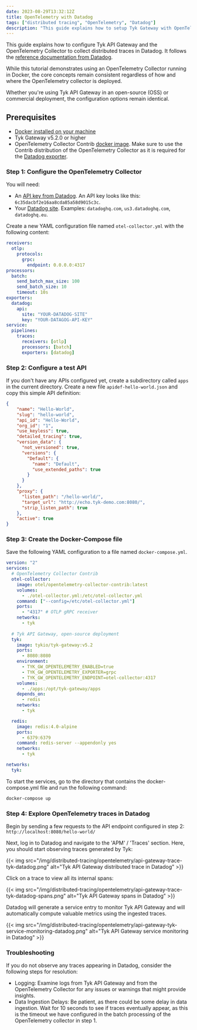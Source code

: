 ```yaml
---
date: 2023-08-29T13:32:12Z
title: OpenTelemetry with Datadog
tags: ["distributed tracing", "OpenTelemetry", "Datadog"]
description: "This guide explains how to setup Tyk Gateway with OpenTelemetry and Datadog to enhance API Observability"
---
```


This guide explains how to configure Tyk API Gateway and the OpenTelemetry Collector to collect distributed traces in Datadog. It follows the [reference documentation from Datadog](https://docs.datadoghq.com/opentelemetry/otel_collector_datadog_exporter/?tab=onahost).

While this tutorial demonstrates using an OpenTelemetry Collector running in Docker, the core concepts remain consistent regardless of how and where the OpenTelemetry collector is deployed.

Whether you're using Tyk API Gateway in an open-source (OSS) or commercial deployment, the configuration options remain identical.

## Prerequisites

- [Docker installed on your machine](https://docs.docker.com/get-docker/)
- Tyk Gateway v5.2.0 or higher
- OpenTelemetry Collector Contrib [docker image](https://hub.docker.com/r/otel/opentelemetry-collector-contrib). Make sure to use the Contrib distribution of the OpenTelemetry Collector as it is required for the [Datadog exporter](https://github.com/open-telemetry/opentelemetry-collector-contrib/tree/main/exporter/datadogexporter). 


### Step 1: Configure the OpenTelemetry Collector

You will need:
* An [API key from Datadog](https://docs.datadoghq.com/account_management/api-app-keys/#add-an-api-key-or-client-token). An API key looks like this: `6c35dacbf2e16aa8cda85a58d9015c3c`. 
* Your [Datadog site](https://docs.datadoghq.com/getting_started/site/#access-the-datadog-site). Examples: `datadoghq.com`, `us3.datadoghq.com`, `datadoghq.eu`. 

Create a new YAML configuration file named `otel-collector.yml` with the following content:

```yaml
receivers:
  otlp:
    protocols:
      grpc:
        endpoint: 0.0.0.0:4317
processors:
  batch:
    send_batch_max_size: 100
    send_batch_size: 10
    timeout: 10s
exporters:
  datadog:
    api:
      site: "YOUR-DATADOG-SITE"
      key: "YOUR-DATAGOG-API-KEY"
service:
  pipelines:
    traces:
      receivers: [otlp]
      processors: [batch]
      exporters: [datadog]

```

### Step 2: Configure a test API

If you don't have any APIs configured yet, create a subdirectory called `apps` in the current directory. Create a new file `apidef-hello-world.json` and copy this simple API definition:

```json
{ 
    "name": "Hello-World",
    "slug": "hello-world",
    "api_id": "Hello-World",
    "org_id": "1",
    "use_keyless": true,
    "detailed_tracing": true,
    "version_data": {
      "not_versioned": true,
      "versions": {
        "Default": {
          "name": "Default",
          "use_extended_paths": true
        }
      }
    },
    "proxy": {
      "listen_path": "/hello-world/",
      "target_url": "http://echo.tyk-demo.com:8080/",
      "strip_listen_path": true
    },
    "active": true
}
```

### Step 3: Create the Docker-Compose file

Save the following YAML configuration to a file named `docker-compose.yml`.

```yaml
version: "2"
services:
  # OpenTelemetry Collector Contrib
  otel-collector:
    image: otel/opentelemetry-collector-contrib:latest
    volumes:
      - ./otel-collector.yml:/etc/otel-collector.yml
    command: ["--config=/etc/otel-collector.yml"]
    ports:
      - "4317" # OTLP gRPC receiver
    networks:
      - tyk
  
  # Tyk API Gateway, open-source deployment
  tyk:
    image: tykio/tyk-gateway:v5.2
    ports:
      - 8080:8080
    environment:
      - TYK_GW_OPENTELEMETRY_ENABLED=true
      - TYK_GW_OPENTELEMETRY_EXPORTER=grpc
      - TYK_GW_OPENTELEMETRY_ENDPOINT=otel-collector:4317
    volumes:
      - ./apps:/opt/tyk-gateway/apps
    depends_on:
      - redis
    networks:
      - tyk

  redis:
    image: redis:4.0-alpine
    ports:
      - 6379:6379
    command: redis-server --appendonly yes
    networks:
      - tyk

networks:
  tyk:
```


To start the services, go to the directory that contains the docker-compose.yml file and run the following command:

```bash
docker-compose up
```


### Step 4: Explore OpenTelemetry traces in Datadog

Begin by sending a few requests to the API endpoint configured in step 2: 
``
http://localhost:8080/hello-world/
``

Next, log in to Datadog and navigate to the 'APM' / 'Traces' section. Here, you should start observing traces generated by Tyk:

{{< img src="/img/distributed-tracing/opentelemetry/api-gateway-trace-tyk-datadog.png" alt="Tyk API Gateway distributed trace in Datadog" >}}

Click on a trace to view all its internal spans:

{{< img src="/img/distributed-tracing/opentelemetry/api-gateway-trace-tyk-datadog-spans.png" alt="Tyk API Gateway spans in Datadog" >}}

Datadog will generate a service entry to monitor Tyk API Gateway and will automatically compute valuable metrics using the ingested traces.

{{< img src="/img/distributed-tracing/opentelemetry/api-gateway-tyk-service-monitoring-datadog.png" alt="Tyk API Gateway service monitoring in Datadog" >}}


### Troubleshooting

If you do not observe any traces appearing in Datadog, consider the following steps for resolution:

- Logging: Examine logs from Tyk API Gateway and from the OpenTelemetry Collector for any issues or warnings that might provide insights.
- Data Ingestion Delays: Be patient, as there could be some delay in data ingestion. Wait for 10 seconds to see if traces eventually appear, as this is the timeout we have configured in the batch processing of the OpenTelemetry collector in step 1.
